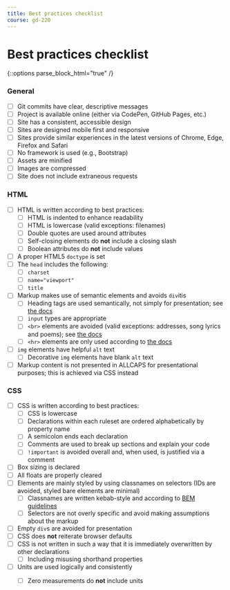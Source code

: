 ```yaml
---
title: Best practices checklist
course: gd-220
---
```


Best practices checklist
========================

{::options parse_block_html="true" /}
<div class="content-wrapper checklist">

### General
- [ ] Git commits have clear, descriptive messages
- [ ] Project is available online (either via CodePen, GitHub Pages, etc.)
- [ ] Site has a consistent, accessible design
- [ ] Sites are designed mobile first and responsive
- [ ] Sites provide similar experiences in the latest versions of Chrome, Edge, Firefox and Safari
- [ ] No framework is used (e.g., Bootstrap)
- [ ] Assets are minified
- [ ] Images are compressed
- [ ] Site does not include extraneous requests

### HTML
- [ ] HTML is written according to best practices:
  - [ ] HTML is indented to enhance readability
  - [ ] HTML is lowercase (valid exceptions: filenames)
  - [ ] Double quotes are used around attributes
  - [ ] Self-closing elements do **not** include a closing slash
  - [ ] Boolean attributes do **not** include values
- [ ] A proper HTML5 `doctype` is set
- [ ] The `head` includes the following:
  - [ ] `charset`
  - [ ] `name="viewport"`
  - [ ] `title`  
- [ ] Markup makes use of semantic elements and avoids `div`itis
  - [ ] Heading tags are used semantically, not simply for presentation; see [the docs](https://developer.mozilla.org/en-US/docs/Web/HTML/Element/Heading_Elements)
  - [ ] `input` types are appropriate
  - [ ] `<br>` elements are avoided (valid exceptions: addresses, song lyrics and poems); see [the docs](https://developer.mozilla.org/en-US/docs/Web/HTML/Element/br)
  - [ ] `<hr>` elements are only used according to [the docs](https://developer.mozilla.org/en-US/docs/Web/HTML/Element/hr)
- [ ] `img` elements have helpful `alt` text
  - [ ] Decorative `img` elements have blank `alt` text
- [ ] Markup content is not presented in ALLCAPS for presentational purposes; this is achieved via CSS instead

### CSS
- [ ] CSS is written according to best practices:
  - [ ] CSS is lowercase
  - [ ] Declarations within each ruleset are ordered alphabetically by property name
  - [ ] A semicolon ends each declaration
  - [ ] Comments are used to break up sections and explain your code
  - [ ] `!important` is avoided overall and, when used, is justified via a comment
- [ ] Box sizing is declared
- [ ] All floats are properly cleared
- [ ] Elements are mainly styled by using classnames on selectors (IDs are avoided, styled bare elements are minimal)
  - [ ] Classnames are written kebab-style and according to [BEM guidelines](https://en.bem.info/methodology/key-concepts/)
  - [ ] Selectors are not overly specific and avoid making assumptions about the markup
- [ ] Empty `div`s are avoided for presentation
- [ ] CSS does **not** reiterate browser defaults
- [ ] CSS is not written in such a way that it is immediately overwritten by other declarations
  - [ ] Including misusing shorthand properties
- [ ] Units are used logically and consistently
  - [ ] Zero measurements do **not** include units


</div>
